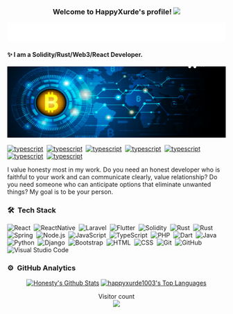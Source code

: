 <h3 align="center">
  Welcome to HappyXurde's profile!
  <img src="https://media.giphy.com/media/hvRJCLFzcasrR4ia7z/giphy.gif" width="28">
</h3>

<p align="center">
  <a href="https://github.com/happyxurde1003/"><img src="https://github.com/happyxurde1003/happyxurde1003/blob/main/happyxurde.svg"></a>
</p>

#### :sparkles: I am a Solidity/Rust/Web3/React Developer.
![I am a JS/TS/PHP/Dart/Java Developer.](https://github.com/happyxurde1003/happyxurde1003/blob/main/happyxurde.jpg)

[![typescript](https://img.shields.io/badge/React-Expert-0063b0.svg?logo=react&logoWidth=20)](https://github.com/happyxurde1003)&nbsp;
[![typescript](https://img.shields.io/badge/React_Native-Expert-0063b0.svg?logo=react&logoWidth=20)](https://github.com/happyxurde1003)&nbsp;
[![typescript](https://img.shields.io/badge/Flutter-Expert-0063b0.svg?logo=flutter&logoWidth=20)](https://github.com/happyxurde1003)&nbsp;
[![typescript](https://img.shields.io/badge/Node.js-Expert-26b547.svg?logo=node.js&logoWidth=20)](https://github.com/happyxurde1003)&nbsp;
[![typescript](https://img.shields.io/badge/Solidity-Expert-0063b0.svg?logo=solidity&logoWidth=20)](https://github.com/happyxurde1003)&nbsp;
[![typescript](https://img.shields.io/badge/Ethereum-Expert-0063b0.svg?logo=ethereum&logoWidth=20)](https://github.com/happyxurde1003)&nbsp;
[![typescript](https://img.shields.io/badge/Rust-Expert-0063b0.svg?logo=rust&logoWidth=20)](https://github.com/happyxurde1003)&nbsp;

I value honesty most in my work. Do you need an honest developer who is faithful to your work and can communicate clearly, value relationship? Do you need someone who can anticipate options that eliminate unwanted things? My goal is to be your person.

### 🛠 &nbsp;Tech Stack

![React](https://img.shields.io/badge/-React-05122A?style=flat&logo=react)&nbsp;
![ReactNative](https://img.shields.io/badge/-React_Native-05122A?style=flat&logo=react)&nbsp;
![Laravel](https://img.shields.io/badge/-Laravel-05122A?style=flat&logo=laravel)&nbsp;
![Flutter](https://img.shields.io/badge/-Flutter-05122A?style=flat&logo=flutter)&nbsp;
![Solidity](https://img.shields.io/badge/-Solidity-05122A?style=flat&logo=solidity)&nbsp;
![Rust](https://img.shields.io/badge/-Rust-05122A?style=flat&logo=rust)&nbsp;
![Rust](https://img.shields.io/badge/-Ethereum-05122A?style=flat&logo=ethereum)&nbsp;
![Spring](https://img.shields.io/badge/-Spring-05122A?style=flat&logo=spring)&nbsp;
![Node.js](https://img.shields.io/badge/-Node.js-05122A?style=flat&logo=node.js)&nbsp;
![JavaScript](https://img.shields.io/badge/-JavaScript-05122A?style=flat&logo=javascript)&nbsp;
![TypeScript](https://img.shields.io/badge/-TypeScript-05122A?style=flat&logo=typescript)&nbsp;
![PHP](https://img.shields.io/badge/-PHP-05122A?style=flat&logo=php)&nbsp;
![Dart](https://img.shields.io/badge/-Dart-05122A?style=flat&logo=dart)&nbsp;
![Java](https://img.shields.io/badge/-Java-05122A?style=flat&logo=Java&logoColor=FFA518)&nbsp;
![Python](https://img.shields.io/badge/-Python-05122A?style=flat&logo=python)&nbsp;
![Django](https://img.shields.io/badge/-Django-05122A?style=flat&logo=django&logoColor=092E20)&nbsp;
![Bootstrap](https://img.shields.io/badge/-Bootstrap-05122A?style=flat&logo=bootstrap&logoColor=563D7C)&nbsp;
![HTML](https://img.shields.io/badge/-HTML-05122A?style=flat&logo=HTML5)&nbsp;
![CSS](https://img.shields.io/badge/-CSS-05122A?style=flat&logo=CSS3&logoColor=1572B6)&nbsp;
![Git](https://img.shields.io/badge/-Git-05122A?style=flat&logo=git)&nbsp;
![GitHub](https://img.shields.io/badge/-GitHub-05122A?style=flat&logo=github)&nbsp;
![Visual Studio Code](https://img.shields.io/badge/-Visual%20Studio%20Code-05122A?style=flat&logo=visual-studio-code&logoColor=007ACC)&nbsp;


### ⚙️ &nbsp;GitHub Analytics

<p align="center">
<a href="https://github.com/anuraghazra/github-readme-stats"><img alt="Honesty's Github Stats" src="https://denvercoder1-github-readme-stats.vercel.app/api/?username=happyxurde1003&show_icons=true&count_private=true&theme=react&hide_border=true&bg_color=1F222E&title_color=F85D7F&icon_color=F8D866" height="192px"/></a>
<a href="https://github.com/anuraghazra/github-readme-stats">
  <img alt="happyxurde1003's Top Languages" src="https://github-readme-stats.vercel.app/api/top-langs/?username=happyxurde1003&langs_count=8&layout=compact&theme=react&hide_border=true&bg_color=1F222E&title_color=F85D7F&icon_color=F8D866" height="192px"/> 
</a>
</p>

<p align="center"> 
  Visitor count<br>
  <img src="https://profile-counter.glitch.me/happyxurde1003/count.svg" />
</p>
